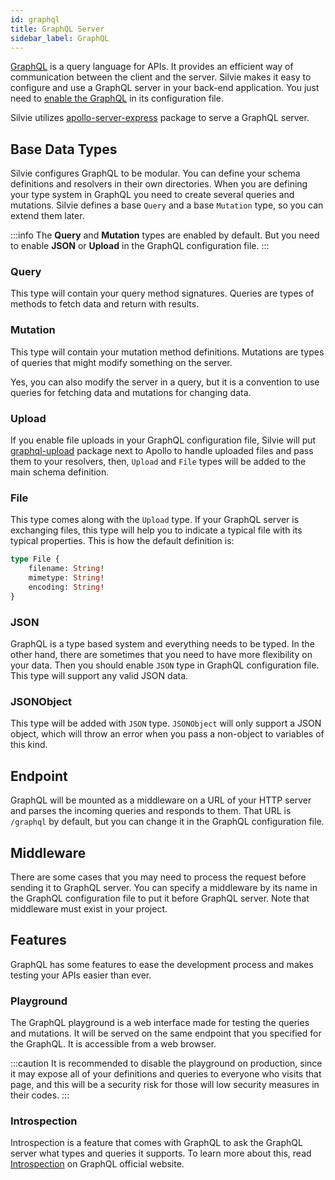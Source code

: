 ```yaml
---
id: graphql
title: GraphQL Server
sidebar_label: GraphQL
---
```


[GraphQL](https://graphql.org) is a query language for APIs. It provides an efficient way of communication between the 
client and the server. Silvie makes it easy to configure and use a GraphQL server in your back-end application. You just
need to [enable the GraphQL](configuration.md#enabled) in its configuration file.

Silvie utilizes [apollo-server-express](https://www.npmjs.com/package/apollo-server-express) 
package to serve a GraphQL server. 

## Base Data Types
Silvie configures GraphQL to be modular. You can define your schema definitions and resolvers in their own directories.
When you are defining your type system in GraphQL you need to create several queries and mutations. Silvie defines a
base `Query` and a base `Mutation` type, so you can extend them later. 

:::info
The **Query** and **Mutation** types are enabled by default. But you need to enable **JSON** or **Upload** in the 
GraphQL configuration file.
:::

### Query
This type will contain your query method signatures. Queries are types of methods to fetch data and return with results.

### Mutation
This type will contain your mutation method definitions. Mutations are types of queries that might modify something on 
the server. 

Yes, you can also modify the server in a query, but it is a convention to use queries for fetching data and mutations 
for changing data. 

### Upload
If you enable file uploads in your GraphQL configuration file, Silvie will put 
[graphql-upload](https://www.npmjs.com/package/graphql-upload) package next to Apollo to handle uploaded files and pass
them to your resolvers, then, `Upload` and `File` types will be added to the main schema definition.

### File
This type comes along with the `Upload` type. If your GraphQL server is exchanging files, this type will help you to 
indicate a typical file with its typical properties. This is how the default definition is:

```graphql
type File {
	filename: String!
	mimetype: String!
	encoding: String!
}
```

### JSON
GraphQL is a type based system and everything needs to be typed. In the other hand, there are sometimes that you need to 
have more flexibility on your data. Then you should enable `JSON` type in GraphQL configuration file. This type will 
support any valid JSON data.   

### JSONObject
This type will be added with `JSON` type. `JSONObject` will only support a JSON object, which will throw an error when
you pass a non-object to variables of this kind. 


## Endpoint
GraphQL will be mounted as a middleware on a URL of your HTTP server and parses the incoming queries and responds to 
them. That URL is `/graphql` by default, but you can change it in the GraphQL configuration file.

## Middleware
There are some cases that you may need to process the request before sending it to GraphQL server. You can specify a
middleware by its name in the GraphQL configuration file to put it before GraphQL server. Note that middleware must 
exist in your project.

## Features
GraphQL has some features to ease the development process and makes testing your APIs easier than ever. 

### Playground
The GraphQL playground is a web interface made for testing the queries and mutations. It will be served on the same 
endpoint that you specified for the GraphQL. It is accessible from a web browser.

:::caution
It is recommended to disable the playground on production, since it may expose all of your definitions and queries to
everyone who visits that page, and this will be a security risk for those will low security measures in their codes.
:::

### Introspection
Introspection is a feature that comes with GraphQL to ask the GraphQL server what types and queries it supports. To 
learn more about this, read [Introspection](https://graphql.org/learn/introspection) on GraphQL official website.
